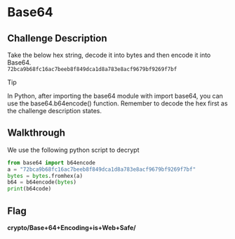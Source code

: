 # Base64
## Challenge Description
Take the below hex string, decode it into bytes and then encode it into Base64.  
`72bca9b68fc16ac7beeb8f849dca1d8a783e8acf9679bf9269f7bf`
> [!TIP]
> In Python, after importing the base64 module with import base64, you can use the base64.b64encode() function. Remember to decode the hex first as the challenge description states.
## Walkthrough
We use the following python script to decrypt
```python
from base64 import b64encode
a = "72bca9b68fc16ac7beeb8f849dca1d8a783e8acf9679bf9269f7bf"
bytes = bytes.fromhex(a)
b64 = b64encode(bytes)
print(b64code)
```
## Flag
**crypto/Base+64+Encoding+is+Web+Safe/**
